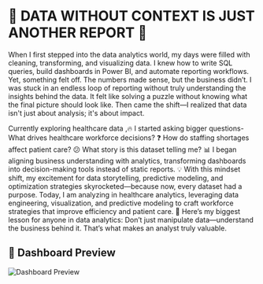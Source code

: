 # 🚀 DATA WITHOUT CONTEXT IS JUST ANOTHER REPORT 🚀
When I first stepped into the data analytics world, my days were filled with cleaning, transforming, and visualizing data. I knew how to write SQL queries, build dashboards in Power BI, and automate reporting workflows.
Yet, something felt off.
The numbers made sense, but the business didn’t. I was stuck in an endless loop of reporting without truly understanding the insights behind the data. It felt like solving a puzzle without knowing what the final picture should look like.
Then came the shift—I realized that data isn't just about analysis; it's about impact.

Currently exploring healthcare data ,🔥 I started asking bigger questions-
What drives healthcare workforce decisions? ❓
How do staffing shortages affect patient care? 
😕 What story is this dataset telling me? 
📊 I began aligning business understanding with analytics, transforming dashboards into decision-making tools instead of static reports. 💡
With this mindset shift, my excitement for data storytelling, predictive modeling, and optimization strategies skyrocketed—because now, every dataset had a purpose.
Today, I am analyzing in healthcare analytics, leveraging data engineering, visualization, and predictive modeling to craft workforce strategies that improve efficiency and patient care.
🎯 Here’s my biggest lesson for anyone in data analytics:
Don’t just manipulate data—understand the business behind it. That’s what makes an analyst truly valuable.
## 📸 Dashboard Preview
![Dashboard Preview]()
